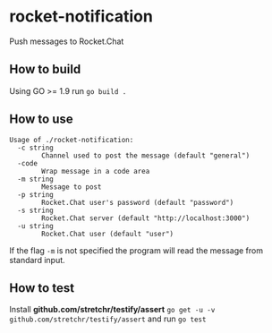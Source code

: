 # rocket-notification
Push messages to Rocket.Chat

## How to build

Using GO >= 1.9 run
`go build .`


## How to use
```
Usage of ./rocket-notification:
  -c string
        Channel used to post the message (default "general")
  -code
        Wrap message in a code area
  -m string
        Message to post
  -p string
        Rocket.Chat user's password (default "password")
  -s string
        Rocket.Chat server (default "http://localhost:3000")
  -u string
        Rocket.Chat user (default "user")
```
If the flag `-m` is not specified the program will read the message from standard input.


## How to test

Install **github.com/stretchr/testify/assert** `go get -u -v github.com/stretchr/testify/assert`
and run `go test`